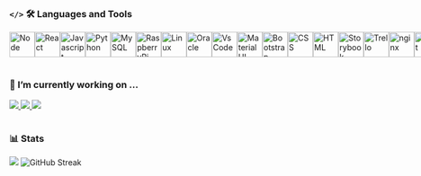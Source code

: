 ### `</>` 🛠️ Languages and Tools

<div style="display:flex;">
<img alt="Node" width="45px" src="https://cdn.jsdelivr.net/gh/devicons/devicon/icons/nodejs/nodejs-original.svg"/>
<img alt="React" width="45px" src="https://cdn.jsdelivr.net/gh/devicons/devicon/icons/react/react-original.svg" />
<img alt="Javascript" width="45px" src="https://cdn.jsdelivr.net/gh/devicons/devicon/icons/javascript/javascript-plain.svg" />
<img alt="Python" width="45px" src="https://cdn.jsdelivr.net/gh/devicons/devicon/icons/python/python-original.svg" />
<img alt="MySQL" width="45px" src="https://cdn.jsdelivr.net/gh/devicons/devicon/icons/mysql/mysql-original-wordmark.svg" />
<img alt="RaspberryPi" width="45px" src="https://cdn.jsdelivr.net/gh/devicons/devicon/icons/raspberrypi/raspberrypi-original.svg" />
<img alt="Linux" width="45px" src="https://cdn.jsdelivr.net/gh/devicons/devicon/icons/linux/linux-original.svg" />
<img alt="Oracle" width="45px" src="https://cdn.jsdelivr.net/gh/devicons/devicon/icons/oracle/oracle-original.svg" />
<img alt="VsCode" width="45px" src="https://cdn.jsdelivr.net/gh/devicons/devicon/icons/vscode/vscode-original.svg" />
<img alt="MaterialUI" width="45px" src="https://cdn.jsdelivr.net/gh/devicons/devicon/icons/materialui/materialui-original.svg" />
<img alt="Bootstrap" width="45px" src="https://cdn.jsdelivr.net/gh/devicons/devicon/icons/bootstrap/bootstrap-original.svg" />
<img alt="CSS" width="45px" src="https://cdn.jsdelivr.net/gh/devicons/devicon/icons/css3/css3-original.svg" />
<img alt="HTML" width="45px" src="https://cdn.jsdelivr.net/gh/devicons/devicon/icons/html5/html5-original.svg" />
<img alt="Storybook" width="45px" src="https://cdn.jsdelivr.net/gh/devicons/devicon/icons/storybook/storybook-original.svg" />
<img alt="Trello" width="45px" src="https://cdn.jsdelivr.net/gh/devicons/devicon/icons/trello/trello-plain.svg" />
<img alt="nginx" width="45px" src="https://cdn.jsdelivr.net/gh/devicons/devicon/icons/nginx/nginx-original.svg" />
<img alt="Jest" width="45px" src="https://cdn.jsdelivr.net/gh/devicons/devicon/icons/jest/jest-plain.svg" />
</div>

#

### 🔭 I’m currently working on ...

<a href="https://github.com/stevenshow/terminal_website">
  <img src="https://github-readme-stats.vercel.app/api/pin/?username=stevenshow&repo=terminal_website&theme=blue-green"/>
</a>

<a href="https://github.com/stevenshow/terminal-server">
  <img src="https://github-readme-stats.vercel.app/api/pin/?username=stevenshow&repo=terminal-server&theme=blue-green"/>
</a>

<a href="https://github.com/stevenshow/autotech-website">
  <img src="https://github-readme-stats.vercel.app/api/pin/?username=stevenshow&repo=autotech-website&theme=blue-green"/>
</a>

#

### 📊 Stats

<img src="https://github-readme-stats.vercel.app/api?username=stevenshow&show_icons=true&theme=blue-green&hide=stars,issues,contribs&count_private=true"/>

<img alt="GitHub Streak" src="https://streak-stats.demolab.com?user=stevenshow&theme=blue-green&border_radius=4.5"/>

#


<!--
**stevenshow/stevenshow** is a ✨ _special_ ✨ repository because its `README.md` (this file) appears on your GitHub profile.

Here are some ideas to get you started:

- 
- 🌱 I’m currently learning ...
- 👯 I’m looking to collaborate on ...
- 🤔 I’m looking for help with ...
- 💬 Ask me about ...
- 📫 How to reach me: ...
- 😄 Pronouns: ...
- ⚡ Fun fact: ...
-->
